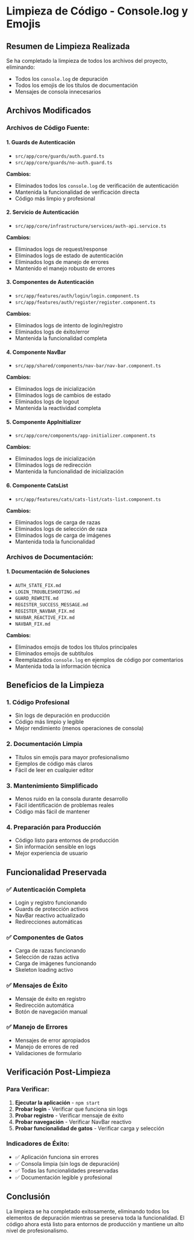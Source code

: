 # Limpieza de Código - Console.log y Emojis

## Resumen de Limpieza Realizada

Se ha completado la limpieza de todos los archivos del proyecto, eliminando:
- Todos los `console.log` de depuración
- Todos los emojis de los títulos de documentación
- Mensajes de consola innecesarios

## Archivos Modificados

### Archivos de Código Fuente:

#### 1. **Guards de Autenticación**
- `src/app/core/guards/auth.guard.ts`
- `src/app/core/guards/no-auth.guard.ts`

**Cambios:**
- Eliminados todos los `console.log` de verificación de autenticación
- Mantenida la funcionalidad de verificación directa
- Código más limpio y profesional

#### 2. **Servicio de Autenticación**
- `src/app/core/infrastructure/services/auth-api.service.ts`

**Cambios:**
- Eliminados logs de request/response
- Eliminados logs de estado de autenticación
- Eliminados logs de manejo de errores
- Mantenido el manejo robusto de errores

#### 3. **Componentes de Autenticación**
- `src/app/features/auth/login/login.component.ts`
- `src/app/features/auth/register/register.component.ts`

**Cambios:**
- Eliminados logs de intento de login/registro
- Eliminados logs de éxito/error
- Mantenida la funcionalidad completa

#### 4. **Componente NavBar**
- `src/app/shared/components/nav-bar/nav-bar.component.ts`

**Cambios:**
- Eliminados logs de inicialización
- Eliminados logs de cambios de estado
- Eliminados logs de logout
- Mantenida la reactividad completa

#### 5. **Componente AppInitializer**
- `src/app/core/components/app-initializer.component.ts`

**Cambios:**
- Eliminados logs de inicialización
- Eliminados logs de redirección
- Mantenida la funcionalidad de inicialización

#### 6. **Componente CatsList**
- `src/app/features/cats/cats-list/cats-list.component.ts`

**Cambios:**
- Eliminados logs de carga de razas
- Eliminados logs de selección de raza
- Eliminados logs de carga de imágenes
- Mantenida toda la funcionalidad

### Archivos de Documentación:

#### 1. **Documentación de Soluciones**
- `AUTH_STATE_FIX.md`
- `LOGIN_TROUBLESHOOTING.md`
- `GUARD_REWRITE.md`
- `REGISTER_SUCCESS_MESSAGE.md`
- `REGISTER_NAVBAR_FIX.md`
- `NAVBAR_REACTIVE_FIX.md`
- `NAVBAR_FIX.md`

**Cambios:**
- Eliminados emojis de todos los títulos principales
- Eliminados emojis de subtítulos
- Reemplazados `console.log` en ejemplos de código por comentarios
- Mantenida toda la información técnica

## Beneficios de la Limpieza

### 1. **Código Profesional**
- Sin logs de depuración en producción
- Código más limpio y legible
- Mejor rendimiento (menos operaciones de consola)

### 2. **Documentación Limpia**
- Títulos sin emojis para mayor profesionalismo
- Ejemplos de código más claros
- Fácil de leer en cualquier editor

### 3. **Mantenimiento Simplificado**
- Menos ruido en la consola durante desarrollo
- Fácil identificación de problemas reales
- Código más fácil de mantener

### 4. **Preparación para Producción**
- Código listo para entornos de producción
- Sin información sensible en logs
- Mejor experiencia de usuario

## Funcionalidad Preservada

### ✅ **Autenticación Completa**
- Login y registro funcionando
- Guards de protección activos
- NavBar reactivo actualizado
- Redirecciones automáticas

### ✅ **Componentes de Gatos**
- Carga de razas funcionando
- Selección de razas activa
- Carga de imágenes funcionando
- Skeleton loading activo

### ✅ **Mensajes de Éxito**
- Mensaje de éxito en registro
- Redirección automática
- Botón de navegación manual

### ✅ **Manejo de Errores**
- Mensajes de error apropiados
- Manejo de errores de red
- Validaciones de formulario

## Verificación Post-Limpieza

### Para Verificar:
1. **Ejecutar la aplicación** - `npm start`
2. **Probar login** - Verificar que funciona sin logs
3. **Probar registro** - Verificar mensaje de éxito
4. **Probar navegación** - Verificar NavBar reactivo
5. **Probar funcionalidad de gatos** - Verificar carga y selección

### Indicadores de Éxito:
- ✅ Aplicación funciona sin errores
- ✅ Consola limpia (sin logs de depuración)
- ✅ Todas las funcionalidades preservadas
- ✅ Documentación legible y profesional

## Conclusión

La limpieza se ha completado exitosamente, eliminando todos los elementos de depuración mientras se preserva toda la funcionalidad. El código ahora está listo para entornos de producción y mantiene un alto nivel de profesionalismo.
